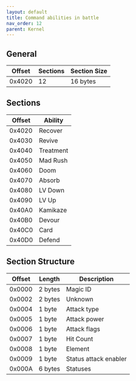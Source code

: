 ```yaml
---
layout: default
title: Command abilities in battle
nav_order: 12
parent: Kernel
---
```


## General

| Offset | Sections | Section Size |
|--------|----------|--------------|
| 0x4020 | 12       | 16 bytes     |

## Sections

| Offset | Ability   |
|--------|-----------|
| 0x4020 | Recover   |
| 0x4030 | Revive    |
| 0x4040 | Treatment |
| 0x4050 | Mad Rush  |
| 0x4060 | Doom      |
| 0x4070 | Absorb    |
| 0x4080 | LV Down   |
| 0x4090 | LV Up     |
| 0x40A0 | Kamikaze  |
| 0x40B0 | Devour    |
| 0x40C0 | Card      |
| 0x40D0 | Defend    |

## Section Structure

| Offset | Length  | Description           |
|--------|---------|-----------------------|
| 0x0000 | 2 bytes | Magic ID              |
| 0x0002 | 2 bytes | Unknown               |
| 0x0004 | 1 byte  | Attack type           |
| 0x0005 | 1 byte  | Attack power          |
| 0x0006 | 1 byte  | Attack flags          |
| 0x0007 | 1 byte  | Hit Count             |
| 0x0008 | 1 byte  | Element               |
| 0x0009 | 1 byte  | Status attack enabler |
| 0x000A | 6 bytes | Statuses              |